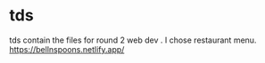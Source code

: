 # tds

tds contain the files for  round 2 web dev . I chose restaurant menu.
https://bellnspoons.netlify.app/
